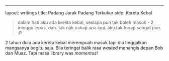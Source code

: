 ---
layout: writings
title: Padang Jarak Padang Terkukur
side: Kereta Kebal

> dalam hati aku ada kereta kebal, sesiapa pun tak boleh masuk - 2 minggu lepas.
> dah. tak nak cakap apa lagi. aku tak harap sangat pun. :P

2 tahun dulu ada kereta kebal merempuah masuk tapi dia tinggalkan mangsanya begitu saja. Bila teringat balik rasa _wasted_ menangis depan Bob dan Muaz. Tapi masa library was _momentus_!

